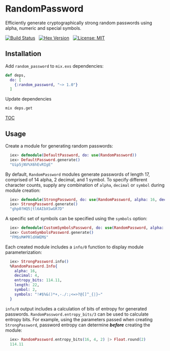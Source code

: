 # RandomPassword

Efficiently generate cryptographically strong random passwords using alpha, numeric and special symbols.

[![Build Status](https://travis-ci.org/RandomPassword/Elixir.svg?branch=master)](https://travis-ci.org/RandomPassword/Elixir) &nbsp; [![Hex Version](https://img.shields.io/hexpm/v/RandomPassword.svg "Hex Version")](https://hex.pm/packages/random_password) &nbsp; [![License: MIT](https://img.shields.io/npm/l/express.svg)]()

## <a name="Installation"></a>Installation

Add `random_password` to `mix.exs` dependencies:

  ```elixir
  def deps,
    do: [ 
      {:random_password, "~> 1.0"}
    ]
  ```

Update dependencies

  ```bash
  mix deps.get
  ```

[TOC](#TOC)

## <a name="Usage"></a>Usage

Create a module for generating random passwords:

```elixir
  iex> defmodule(DefaultPassword, do: use(RandomPassword))
  iex> DefaultPassword.generate()
  "Uip5jNV%X6hEvRIgE"
```

By default, `RandomPassword` modules generate passwords of length 17, comprised of 14 alpha, 2 decimal, and 1 symbol. To specify different character counts, supply any combination of `alpha`, `decimal` or `symbol` during module creation:


```elixir
  iex> defmodule(StrongPassword, do: use(RandomPassword, alpha: 16, decimal: 4, symbol: 2))
  iex> StrongPassword.generate()
  "ghp0?HQ5|tl6AIbXSwGR7D"
```

A specific set of symbols can be specified using the `symbols` option:

```elixir
  iex> defmodule(CustomSymbolsPassword, do: use(RandomPassword, alpha: 12, symbol: 3, symbols: "@#$%&!"))
  iex> CustomSymbolsPassword.generate()
  "FM$sM#PRldXWEM$"
```

Each created module includes a `info/0` function to display module parameterization:

```elixir
  iex> StrongPassword.info()
  %RandomPassword.Info{
    alpha: 16,
    decimal: 4,
    entropy_bits: 114.11,
    length: 22,
    symbol: 2,
    symbols: "!#$%&()*+,-./:;<=>?@[]^_{|}~"
  }
```

`info/0` output includes a calculation of bits of entropy for generated passwords. `RandomPassword.entropy_bits/3` can be used to calculate entropy bits. For example, using the parameters passed when creating `StrongPassword`, password entropy can determine **_before_** creating the module:

```elixir
  iex> RandomPassword.entropy_bits(16, 4, 2) |> Float.round(2)
  114.11
```



